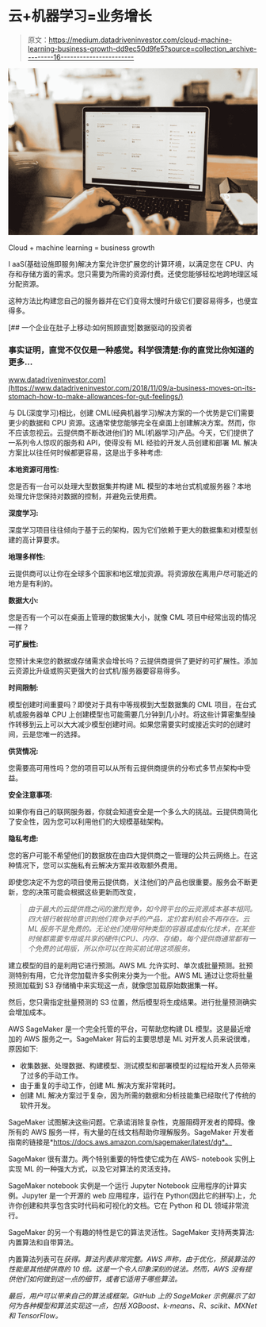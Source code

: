 # 云+机器学习=业务增长

> 原文：<https://medium.datadriveninvestor.com/cloud-machine-learning-business-growth-dd9ec50d9fe5?source=collection_archive---------16----------------------->

![](img/6f3367ea3a421612f9ec94ba62b0a23b.png)

Cloud + machine learning = business growth

I aaS(基础设施即服务)解决方案允许您扩展您的计算环境，以满足您在 CPU、内存和存储方面的需求。您只需要为所需的资源付费。还使您能够轻松地跨地理区域分配资源。

这种方法比构建您自己的服务器并在它们变得太慢时升级它们要容易得多，也便宜得多。

[](https://www.datadriveninvestor.com/2018/11/09/a-business-moves-on-its-stomach-how-to-make-allowances-for-gut-feelings/) [## 一个企业在肚子上移动:如何照顾直觉|数据驱动的投资者

### 事实证明，直觉不仅仅是一种感觉。科学很清楚:你的直觉比你知道的更多…

www.datadriveninvestor.com](https://www.datadriveninvestor.com/2018/11/09/a-business-moves-on-its-stomach-how-to-make-allowances-for-gut-feelings/) 

与 DL(深度学习)相比，创建 CML(经典机器学习)解决方案的一个优势是它们需要更少的数据和 CPU 资源。这通常使您能够完全在桌面上创建解决方案。然而，你不应该忽视云。云提供商不断改进他们的 ML(机器学习)产品。今天，它们提供了一系列令人惊叹的服务和 API，使得没有 ML 经验的开发人员创建和部署 ML 解决方案比以往任何时候都更容易，这是出于多种考虑:

**本地资源可用性:**

您是否有一台可以处理大型数据集并构建 ML 模型的本地台式机或服务器？本地处理允许您保持对数据的控制，并避免云使用费。

**深度学习:**

深度学习项目往往倾向于基于云的架构，因为它们依赖于更大的数据集和对模型创建的高计算要求。

**地理多样性:**

云提供商可以让你在全球多个国家和地区增加资源。将资源放在离用户尽可能近的地方是有利的。

**数据大小:**

您是否有一个可以在桌面上管理的数据集大小，就像 CML 项目中经常出现的情况一样？

**可扩展性:**

您预计未来您的数据或存储需求会增长吗？云提供商提供了更好的可扩展性。添加云资源比升级或购买更强大的台式机/服务器要容易得多。

**时间限制:**

模型创建时间重要吗？即使对于具有中等规模到大型数据集的 CML 项目，在台式机或服务器单 CPU 上创建模型也可能需要几分钟到几小时。将这些计算密集型操作转移到云上可以大大减少模型创建时间。如果您需要实时或接近实时的创建时间，云是您唯一的选择。

**供货情况:**

您需要高可用性吗？您的项目可以从所有云提供商提供的分布式多节点架构中受益。

**安全注意事项:**

如果你有自己的联网服务器，你就会知道安全是一个多么大的挑战。云提供商简化了安全性，因为您可以利用他们的大规模基础架构。

**隐私考虑:**

您的客户可能不希望他们的数据放在由四大提供商之一管理的公共云网络上。在这种情况下，您可以实施私有云解决方案并收取额外费用。

即使您决定不为您的项目使用云提供商，关注他们的产品也很重要。服务会不断更新，您的决策可能会根据这些更新而改变，

> *由于最大的云提供商之间的激烈竞争，如今跨平台的云资源成本基本相同。四大银行敏锐地意识到他们竞争对手的产品，定价套利机会不再存在。云 ML 服务不是免费的。无论他们使用何种类型的容器或虚拟化技术，在某些时候都需要专用或共享的硬件(CPU、内存、存储)。每个提供商通常都有一个免费的试用版，所以你可以在购买前试用这项服务。*

建立模型的目的是利用它进行预测。AWS ML 允许实时、单次或批量预测。批预测特别有用，它允许您加载许多实例来分类为一个批。AWS ML 通过让您将批量预测加载到 S3 存储桶中来实现这一点，就像您加载原始数据集一样。

然后，您只需指定批量预测的 S3 位置，然后模型将生成结果。进行批量预测确实会增加成本。

AWS SageMaker 是一个完全托管的平台，可帮助您构建 DL 模型。这是最近增加的 AWS 服务之一。SageMaker 背后的主要思想是 ML 对开发人员来说很难，原因如下:

*   收集数据、处理数据、构建模型、测试模型和部署模型的过程给开发人员带来了过多的手动工作。
*   由于重复的手动工作，创建 ML 解决方案非常耗时。
*   创建 ML 解决方案过于复杂，因为所需的数据和分析技能集已经取代了传统的软件开发。

SageMaker 试图解决这些问题。它承诺消除复杂性，克服阻碍开发者的障碍。像所有的 AWS 服务一样，有大量的在线文档帮助你理解服务。SageMaker 开发者指南的链接是*https://docs.aws.amazon.com/sagemaker/latest/dg*。

SageMaker 很有潜力。两个特别重要的特性使它成为在 AWS- notebook 实例上实现 ML 的一种强大方式，以及它对算法的灵活支持。

SageMaker notebook 实例是一个运行 Jupyter Notebook 应用程序的计算实例。Jupyter 是一个开源的 web 应用程序，运行在 Python(因此它的拼写)上，允许你创建和共享包含实时代码和可视化的文档。它在 Python 和 DL 领域非常流行。

SageMaker 的另一个有趣的特性是它的算法灵活性。SageMaker 支持两类算法:内置算法和自带算法。

内置算法列表可在[](https://docs.aws.amazon.com/sagemaker/latest/dg/algos.html)*获得。算法列表非常完整。AWS 声称，由于优化，预装算法的性能是其他提供商的 10 倍。这是一个令人印象深刻的说法。然而，AWS 没有提供他们如何做到这一点的细节，或者它适用于哪些算法。*

*最后，用户可以带来自己的算法或框架。GitHub 上的 SageMaker 示例展示了如何为各种模型和算法实现这一点，包括 XGBoost、k-means、R、scikit、MXNet 和 TensorFlow。*